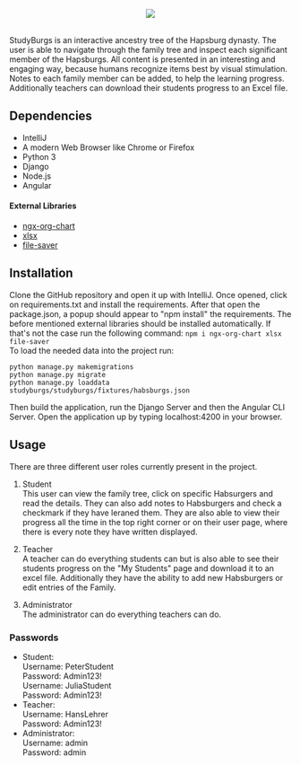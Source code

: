 <p align="center">
<img src="https://i.imgur.com/3PZ8l8b.png" />
</p>
<br/>
StudyBurgs is an interactive ancestry tree of the Hapsburg dynasty. The user is able to navigate through the family tree and inspect each significant member of the Hapsburgs. All content is presented in an interesting and engaging way, because humans recognize items best by visual stimulation. Notes to each family member can be added, to help the learning progress. Additionally teachers can download their students progress to an Excel file.

## Dependencies

- IntelliJ
- A modern Web Browser like Chrome or Firefox
- Python 3
- Django
- Node.js
- Angular

#### External Libraries

- [ngx-org-chart](https://www.npmjs.com/package/ngx-org-chart)
- [xlsx](https://www.npmjs.com/package/xlsx)
- [file-saver](https://www.npmjs.com/package/file-saver)

## Installation

Clone the GitHub repository and open it up with IntelliJ. Once opened, click on requirements.txt and install the requirements. After that open the package.json, a popup should appear to "npm install" the requirements. The before mentioned external libraries should be installed automatically. If that's not the case run the following command: `npm i ngx-org-chart xlsx file-saver` <br>
To load the needed data into the project run:
```
python manage.py makemigrations
python manage.py migrate
python manage.py loaddata studyburgs/studyburgs/fixtures/habsburgs.json
```
Then build the application, run the Django Server and then the Angular CLI Server. Open the application up by typing localhost:4200 in your browser.

## Usage

There are three different user roles currently present in the project.

 1. Student<br/>
This user can view the family tree, click on specific Habsurgers and read the details. They can also add notes to Habsburgers and check a checkmark if they have leraned them. They are also able to view their progress all the time in the top right corner or on their user page, where there is every note they have written displayed.

 2. Teacher<br/>
A teacher can do everything students can but is also able to see their students progress on the "My Students" page and download it to an excel file. Additionally they have the ability to add new Habsburgers or edit entries of the Family.
3. Administrator<br/>
The administrator can do everything teachers can do.<br/>

### Passwords

 - Student:<br/>
Username: PeterStudent<br/>
Password: Admin123!<br/>
Username: JuliaStudent<br/>
Password: Admin123!<br/>
- Teacher:<br/>
Username: HansLehrer<br/>
Password: Admin123!<br/>
- Administrator:<br/>
Username: admin<br/>
Password: admin<br/>

